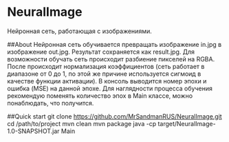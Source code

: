 # NeuralImage
Нейронная сеть, работающая с изображениями.

##About
Нейронная сеть обучивается превращать изображение in.jpg в изображение out.jpg.
Результат сохраняется как result.jpg.
Для возможности обучать сеть происходит разбиение пикселей на RGBA. После происходит нормализация коэффициентов (сеть работает в диапазоне от 0 до 1, по этой же причине используется сигмоид в качестве функции активации).
В консоль выводится номер эпохи и ошибка (MSE) на данной эпохе. Для наглядности процесса обучения рекомендую поменять количество эпох в Main классе, можно понаблюдать, что получится.

##Quick start
git clone https://github.com/MrSandmanRUS/NeuralImage.git
cd /path/to/project
mvn clean
mvn package
java -cp target/NeuralImage-1.0-SNAPSHOT.jar Main

